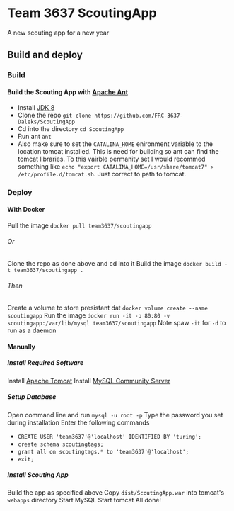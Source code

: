 # Team 3637 ScoutingApp
A new scouting app for a new year

## Build and deploy
### Build
#### Build the Scouting App with <a href="https://ant.apache.org/">Apache Ant</a>
 - Install <a href="http://www.oracle.com/technetwork/java/javase/downloads/jdk8-downloads-2133151.html">JDK 8</a>
 - Clone the repo `git clone https://github.com/FRC-3637-Daleks/ScoutingApp`
 - Cd into the directory `cd ScoutingApp`
 - Run ant `ant`
 - Also make sure to set the `CATALINA_HOME` enironment variable to the location tomcat installed.  This is need for building so ant can find the tomcat libraries. To this vairble permanity set I would recommed something like `echo "export CATALINA_HOME=/usr/share/tomcat7" > /etc/profile.d/tomcat.sh`.  Just correct to path to tomcat.

### Deploy
#### With Docker
Pull the image `docker pull team3637/scoutingapp`

###### Or
Clone the repo as done above and cd into it
Build the image `docker build - t team3637/scoutingapp .`

###### Then
Create a volume to store presistant dat `docker volume create --name scoutingapp`
Run the image `docker run -it -p 80:80 -v scoutingapp:/var/lib/mysql team3637/scoutingapp`
Note spaw `-it` for `-d` to run as a daemon

#### Manually
##### Install Required Software
Install <a href="https://tomcat.apache.org/download-80.cgi">Apache Tomcat</a>
Install <a href="https://dev.mysql.com/downloads/mysql/">MySQL Community Server</a>

##### Setup Database
Open command line and run `mysql -u root -p`
Type the password you set during installation
Enter the following commands
 - `CREATE USER 'team3637'@'localhost' IDENTIFIED BY 'turing';`
 - `create schema scoutingtags;`
 - `grant all on scoutingtags.* to 'team3637'@'localhost';`
 - `exit;`

##### Install Scouting App
Build the app as specified above
Copy `dist/ScoutingApp.war` into tomcat's `webapps` directory
Start MySQL
Start tomcat
All done!
